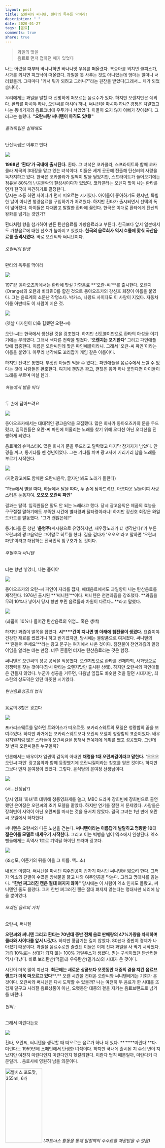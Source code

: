 ```yaml
---
layout: post
title: 오란씨와 써니텐, 환타의 독주를 막아라!
description: " "
date: 2020-01-27
tags: [음료]
comments: true
share: true
---
```



> 과일의 맛을  
> 음료로 먼저 접하던 때가 있었다

나는 어렸을 때부터  바나나하면  바나나맛 우유를 떠올렸다. 복숭아를 외치면  쿨피스가, 사과를 외치면 피크닉이  떠올랐다. 과일을  못 사주는  것도 아니었는데 엄마는 얼마나  서러웠을까.  그때마다  "커서 뭐가 되려고 그러니?"라는 핀잔을  받았다(그래서... 제가  되었습니다).  
  
우리에게는 과일을 말할 때 선명하게 떠오르는 음료수가  있다. 하지만 오렌지만은  예외다. 환타를 마셔야  하나, 오란씨를 마셔야  하나, 써니텐을  마셔야  하나? 경쟁은 치열했고 나는 동네가게의 음료코너에 우두커니  서있었다. 아들이 오지 않자 아빠가  찾아왔다. 그러고는  놀랐다.  **"오란씨랑 써니텐이 아직도**  **있네!"**

###### 콜라독립은 실패해도  
탄산독립은 이루고 만다

![](https://post-phinf.pstatic.net/MjAxODA3MTJfMjM3/MDAxNTMxMzQwMTY0NDU4.57EPvnA_ddhs_F0rFAJOmzQW1oANqAw4l-G4AP-SkiYg.EIQ2knWpQIdzlZj5JjhzusLQxU4xYriY8_jyP4JFUC0g.JPEG/fanta.jpg?type=w1200)

**1968년 '환타'가 국내에** **출시된다.** 환타. 그 녀석은  코카콜라, 스프라이트와 함께 코카콜라 제국의  3대장을  맡고 있는  녀석이다. 이들은 세계 곳곳에 진출해 탄산러의 사랑을  독차지하고  있다. 한국은 코카콜라가 일찍이 발을 딛었지만, 스프라이트가 들어오기에는 점유율 80%의 난공불락의 칠성사이다가 있었다. 코카콜라는  오렌지 맛이 나는 환타를 먼저 한국에  파견하기로  결정한다.  
당시는 소풍 하면 사이다가 먼저 떠오르는 시기였다. 아이들이 좋아하기도 했지만, 특별한 날이 아니면 청량음료를 구입하기가 어려웠다. 하지만 환타가 출시되면서 선택의 폭이 넓어졌다. 아이들은 다채롭고 발랄한 환타에 끌린다. 한국은 이대로 환타에게 탄산의 왕좌를 넘기는 것인가?  
  
환타처럼 향을 첨가하여 만든 탄산음료를 가향음료라고 부른다. 한국보다 앞서 일본에서도 가향음료에 대한 선호가 높아지고 있었다. **한국의 음료회사 역시 흐름에 맞춰 국산음료를 출격시켰다.** 바로 오란씨와  써니텐이다.  

###### 오란씨의 탄생  
환타의 독주를 막아라

![](https://post-phinf.pstatic.net/MjAxODA3MTFfMiAg/MDAxNTMxMzAwOTIyOTM5.FLF1AYrJDbs9tl2PcwwgvtVuoyJsNHyVzGafUtuPr2Eg.Grmn2tACpU0-OdiL1zXjy9qjZCkbvCJsr-GaxCE8Zsgg.PNG/01.png?type=w1200)

1971년  동아오츠카에서는 환타에 맞설 가향음료 **'오란-씨'**를  출시한다. 오렌지(Orange)의 오란과 비타민C를 합친 것으로 동아오츠카의  강신호 회장이 이름을  붙였다. 그는 음료계의 소문난 작명소다.  박카스, 나랑드 사이다도 이 사람이 지었다.  자동차 이름  아반떼도 이 사람이 지은 것.  
  

![](https://post-phinf.pstatic.net/MjAxODA3MTFfMTQz/MDAxNTMxMzAwOTM5NDQz.QdHbUAV0yc9R9HP11MlKqYCVmq3R5_vCvu9lR8SOcL8g.tVSk34IsBGsehAEuk6wTGKDPYFVWatyp06NQpazGiHQg.PNG/%EC%98%A4%EB%9E%80%EC%94%A8%EC%B6%9C%EC%8B%9C.png?type=w1200)

(옛날 디자인이 더욱 힙했던 오란-씨)

오란-씨는 한국에서 생산된 것을 강조했다. 하지만 신토불이만으로 환타의 아성을 이기기에는 무리였다. 그래서 색다른 전략을 펼쳤다. **'오렌지는 포기한다'** 그리고 파인애플 맛에 집중한다. 이름은 오란씨인데 맛은 파인애플이라니. 그래서 '오란-씨 파인'이라는 이름을 붙였다. 아무리 생각해도 꼬리잡기 게임 같은 이름이다.  
  
하지만 전략은 통했다. 부잣집 아들만 먹을 수 있다는 파인애플을 음료수에서 느낄 수 있다는 것에 사람들은 환호한다. 여기에 괜찮은 광고, 괜찮은 음악 하나 붙인다면 아이들이 노래를 부르며 마실 텐데.  

###### 하늘에서 별을 따다  
두 손에 담아드려요

![](https://post-phinf.pstatic.net/MjAxODA3MTFfNTAg/MDAxNTMxMzAwOTU4MDc0.vNAOAjFp8g2zP3XWJC1-X0qIQfxb0DrV-4q-jHIqmYwg.qWua85qGxFb7_lFlDS-F0NxDXmsf01-IHW6-hFne-M4g.PNG/02.png?type=w1200)

동아오츠카에서는 대대적인 광고음악을 모집했다. 많은 회사가 동아오츠카의 문을 두드렸고, 임직원들은 오란-씨 파인에 어울리는 노래를 찾기 위해 오디션 아닌 오디션을 진행하게 되었다.  
  
음료계의 슈퍼스타K. 많은 회사가 문을 두드리고 탈락했고 마지막 참가자가 남았다. 안경을 끼고, 통기타를 멘 청년이었다. 그는 기타를 치며 광고사에 기리기리 남을 노래를 부르기 시작한다.  

![](https://post-phinf.pstatic.net/MjAxODA3MTJfMjA4/MDAxNTMxMzQwMTk2MTMw.u2OCnocVVKKvQQMLZqfZjYI0scjrJW4fMRmP0R2g-Oog.2mJFNUuR9xqQ7bbtzuKNMt93JPealO2s18lRcSNGEtYg.PNG/song.png?type=w1200)

(지면광고에도 함께한 오란씨음악, 글자만 봐도 노래가 들린다)

"하늘에서 별을 따다, 하늘에서 달을 따다, 두 손에 담아드려요. 아름다운 날들이여 사랑스러운 눈동자여.  **오오오 오란씨 파인**"  
  
결과는 탈락. 임직원들은 말도 안 되는 노래라고 했다. 당시 광고음악은 제품의 효능을 구구절절 말하기에도 부족한 시간에 별타령과 달타령이라니! 하지만 강신호 회장은 와일드카드를 발동했다. "그거 괜찮은데?"  
  
통기타를 든 청년 '**윤형주**(쎄시봉으로  유명하지만, 새우깡노래가 더 생각난다)'가 부른 오란씨의 광고음악은 그야말로 히트를 쳤다. 길을 걷다가 '오오오'라고 말하면 '오란씨 파인'이라고 대답하는 전국민적 암구호가 된 것이다.

###### 후발주자 써니텐  
너는 향만 넣었니, 나는 즙이야

![](https://t1.daumcdn.net/thumb/R1280x0/?fname=http%3A%2F%2Ft1.daumcdn.net%2Fbrunch%2Fservice%2Fuser%2F3hwo%2Fimage%2FO_yenp06yeuhnYBncnDgaNpll8Y.png)

동아오츠카의 오란-씨 파인이 자리를 잡자, 해태음료에서도 과일향이 나는 탄산음료를 제작한다. 1976년 출시된 **'써니텐'**이다. 써니텐은 천연과즙을 강조했다. **과즙을 무려 10%나 넣어서 당시 향만 뿌린 음료들과 차원이 다르다...**라고 말했다.  

![](https://post-phinf.pstatic.net/MjAxODA3MTJfMTY0/MDAxNTMxMzQwMzAzNTU1.-P9XGO2dAruIjdumzBU5Rzp2hHtzvNNLU-HksR8Dv-og.hs6cYcJRs1wKWTWZm2y4VrgE9vLDCAf5h6SdTS_hGtYg.PNG/%EC%8D%A8%EB%8B%88%ED%85%90%EC%B6%9C%EC%8B%9C.png?type=w1200)

(과즙이 10%나 들어간 탄산음료의 위엄... 혹은 생색)

하지만 과즙이 발목을 잡았다.  **시****간이 지나면 병 아래에 침전물이 생겼다.**  요즘이야 건강한 재료를 썼겠거니 하고 반기겠지만, 당시에는 불량품으로 여겨졌다. 써니텐의 **'흔들어 주세요'**라는 광고 문구는 여기에서 나온 것이다. 침전물이 천연과즙의 알갱이임을 알리는 데는 만점. 너무 흔들면 터지는 탄산음료라는 것은 함정.  
  
써니텐은 오란씨의 성공 공식을 적용했다. 오렌지맛으로 환타를 견제하되, 사과맛으로 경쟁력을 찾는 것이다(당시 환타는 오렌지맛만 출시된 상태). 하지만 오란씨의 파인애플은 건들지 않았다. 누군가 성공을 거두면, 다음날 옆집도 비슷한 것을 팔던 시대지만, 최소한의  상도덕은 있던 따뜻한  시기였다.  

###### 탄산음료성공의 법칙  
음료의 8할은 광고다

![](https://post-phinf.pstatic.net/MjAxODA3MTFfMjQ1/MDAxNTMxMzAxMDMyMTcz.lCs-aBjKjuqVmvehtbkywy6nU5Yu0loSZk6Bj7W7-9kg.IyCuNr09b8_bsIJdgWx6mkZYfnATt5OkRb_u5QJmLCwg.PNG/04.png?type=w1200)

포카리스웨트를 말하면 트와이스가 떠오르듯. 포카리스웨트의 모델은 청량함의 끝을 보여주었다. 하지만 과거에는 포카리스웨트보다 오란씨 모델이 청량함의 표준이었다. 배우 김지원처럼 많은 스타들이 오란씨걸을 통해서 연예계에 데뷔를 했고 성공했다. 그런데 첫 번째 오란씨걸은 누구일까?  
  
언론에서는 배우이자 임권택 감독의 아내인 **채령을 1대 오란씨걸이라고 말한다.** '오오오 오란씨 파인' 광고음악과 함께 등장했기에 오란씨걸이라는 칭호를 얻은 것이다. 하지만 그보다 먼저 윤여정이 있었다. 그렇다. 윤식당의 윤여정 선생님이다.  

![](https://post-phinf.pstatic.net/MjAxODA3MTJfMjQ2/MDAxNTMxMzQ4ODY4NjY0.daXEacDu7nRbOBUJh9GEZJpXffI7pl5ZLs1iuchgVecg.7OzyXJIoh0HrqwgyIvIJhz0NSRkKmszmu5RZG3TXeiUg.JPEG/yun.jpg?type=w1200)

(서...선생님?)

당시 영화 '화녀'로 데뷔해 청룡영화제를  쓸고,  MBC 드라마  장희빈에 장희빈으로 출연했던 윤여정은 오란씨의  초기 모델을  맡았다. 하지만 연기를 잘한 게  문제였다. 사람들은 장희빈이 사약이 아닌 오란씨를 마시는 것을 용서치  않았다. 결국 그녀는  1년 만에  오란씨 모델에서 하차한다  
  
써니텐은 오란씨와 다른 노선을  걷는다. **써니텐이라는 이름답게** **발랄하고 명량한 10대 젊은이를 모델로**  **내세우기**  **시작한다.** 그리고 이는 빅뱅을 넘어 엑소에서  완성된다. 엑소 팬들에게는 흑역사 1호로 기억될 하이틴 드라마 광고다.  

![](https://post-phinf.pstatic.net/MjAxODA3MTFfMjU3/MDAxNTMxMzAxMTA3OTc5.1LtYBTxFVXUIUSpZPE-D8ziI8R7XovqZ1rh8OYhzXxYg.qU3sggB4Hi7o7sYMz_-N7k4QFFtxH067bVJ3cPERNsMg.PNG/%EC%8D%A8%EB%8B%88%ED%85%90.png?type=w1200)

(조성모, 이준기의 뒤를 이을 그 이름. 엑...소)

내용은 이렇다. 써니텐을 마시던 여주인공이 갑자기 마시던 써니텐을 밟으려 한다. 그러자 엑소의 찬열이 수많은 방해물을 뚫고 나와 여주인공을 막는다. 그리고 명대사를 읊는다. **"한번 찌그러진 캔은 절대 펴지지 않아"** 당시에는 이 사람이 엑소 인지도 몰랐고, 써니텐인 줄도 몰랐다. 그저 한번 찌그러진 캔은 절대 펴지지 않는다는 명대사만 뇌리에 남을 뿐이었다.

###### 오래된 음료의 가치  
오란씨, 써니텐

**오란씨와 써니텐 그리고 환타는 70년대 중반 전체 음료 판매량의 47%가량을 차지하며 콜라와 사이다를 앞서 나갔다.** 하지만 황금기는 길지 않았다. 80년대 중반이 경제가 나아졌기 때문이다. 과일을 음료수로만 즐겼던 이들은 이제 진짜 과일을 사 먹기 시작했다. 과즙 10%로는 상대가 되지 않는 100% 과일주스가 생겼다. 믿는 구석이었던 탄산러들 역시 떠났다. 바로 보리탄산(맥콜)과 우유탄산(밀키스)의 시대가 온 것이다.  
  
시간이 더욱 많이 지났다. **최근에는 새로운 상품보다 오랫동안 대중의 곁을 지킨** **음료브랜드가** **더욱 떠오르고 있다****.** 오랜 시간을 견뎌온 오란씨와 써니텐에게는 기회가 온  것이다. 오란씨와 써니텐은 다시 도약할 수 있을까? 나는 여전히 두 음료가 한 시대를 뜨겁게 달구고  사라질  음료상품이  아닌, 오랫동안 대중의 곁을 지키는  음료브랜드로  남기를  바란다.  

###### 번외 :  
그래서 미린다는요

![](https://post-phinf.pstatic.net/MjAxODA3MTFfNDAg/MDAxNTMxMzAxMzM2MDA1.lqzqHsRnDROUGsLMrXRVHBV1dmVA6294u01uOltZAycg.Yqq_H9uQ9sAxEVx24GOywQQ71wqB5d5G3XNioEfcRRgg.PNG/06.png?type=w1200)

환타,  오란씨, 써니텐을 생각할 때 떠오르는 음료가 하나 더  있다. **'****미린다'**다.  미린다는 1959년에 스페인에서 탄생한 녀석이다. 하지만 국내에  출시된 지  수십 년이  지났지만 여전히 미린다인지 미란다인지  헷갈려한다. 미란다 법칙  때문일까,  미란다커  때문일까... 음료사에 영원히 남을 의문이다.

<a href="https://coupa.ng/bQ3tbW" target="_blank" referrerpolicy="unsafe-url"><img src="https://static.coupangcdn.com/image/affiliate/banner/5385eb9fb46780071a0df5474f041724@2x.jpg" alt="웰치스 포도맛, 355ml, 6개" width="120" height="240"></a>
_(파트너스 활동을 통해 일정액의 수수료를 제공받을 수 있음)_